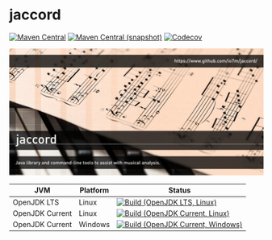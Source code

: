 jaccord
===

[![Maven Central](https://img.shields.io/maven-central/v/com.io7m.jaccord/com.io7m.jaccord.svg?style=flat-square)](http://search.maven.org/#search%7Cga%7C1%7Cg%3A%22com.io7m.jaccord%22)
[![Maven Central (snapshot)](https://img.shields.io/nexus/s/https/oss.sonatype.org/com.io7m.jaccord/com.io7m.jaccord.svg?style=flat-square)](https://oss.sonatype.org/content/repositories/snapshots/com/io7m/jaccord/)
[![Codecov](https://img.shields.io/codecov/c/github/io7m/jaccord.svg?style=flat-square)](https://codecov.io/gh/io7m/jaccord)

![jaccord](./src/site/resources/jaccord.jpg?raw=true)

| JVM             | Platform | Status |
|-----------------|----------|--------|
| OpenJDK LTS     | Linux    | [![Build (OpenJDK LTS, Linux)](https://img.shields.io/github/workflow/status/io7m/jaccord/main-openjdk_lts-linux)](https://github.com/io7m/jaccord/actions?query=workflow%3Amain-openjdk_lts-linux) |
| OpenJDK Current | Linux    | [![Build (OpenJDK Current, Linux)](https://img.shields.io/github/workflow/status/io7m/jaccord/main-openjdk_current-linux)](https://github.com/io7m/jaccord/actions?query=workflow%3Amain-openjdk_current-linux)
| OpenJDK Current | Windows  | [![Build (OpenJDK Current, Windows)](https://img.shields.io/github/workflow/status/io7m/jaccord/main-openjdk_current-windows)](https://github.com/io7m/jaccord/actions?query=workflow%3Amain-openjdk_current-windows)

